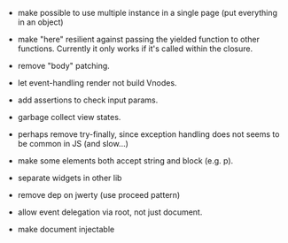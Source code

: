 - make possible to use multiple instance in a single page (put everything in an object)

- make "here" resilient against passing the yielded function to other functions. Currently 
  it only works if it's called within the closure.

- remove "body" patching.

- let event-handling render not build Vnodes.

- add assertions to check input params.

- garbage collect view states.

- perhaps remove try-finally, since exception handling does not seems to be common in JS (and slow...)

- make some elements both accept string and block (e.g. p).

- separate widgets in other lib

- remove dep on jwerty (use proceed pattern)

- allow event delegation via root, not just document.

- make document injectable

